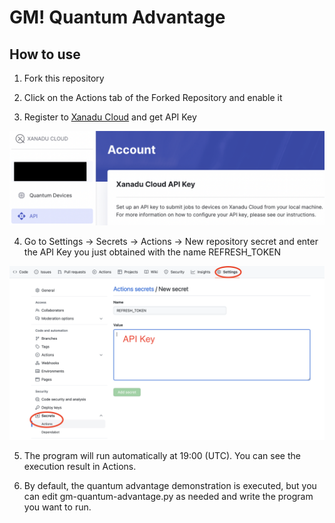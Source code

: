 # GM! Quantum Advantage

## How to use

1. Fork this repository

2. Click on the Actions tab of the Forked Repository and enable it

3. Register to [Xanadu Cloud](https://cloud.xanadu.ai/) and get API Key

![apikey](docs/images/apikey.png)

4. Go to Settings → Secrets → Actions → New repository secret and enter the API Key you just obtained with the name REFRESH_TOKEN

![settings](docs/images/settings.png)

5. The program will run automatically at 19:00 (UTC). You can see the execution result in Actions.

6. By default, the quantum advantage demonstration is executed, but you can edit gm-quantum-advantage.py as needed and write the program you want to run.
